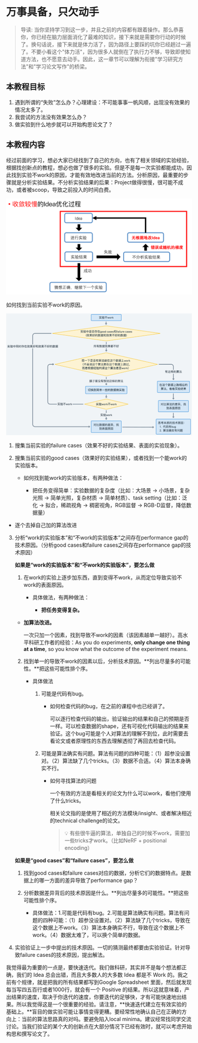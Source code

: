 # 万事具备，只欠动手

> 导读: 当你坚持学习到这一步，并且之前的内容都有跟着操作。那么恭喜你，你已经在脑力层面消化了最难的知识，接下来就是需要你行动的时候了。换句话说，接下来就是体力活了，因为路径上要踩的坑你已经趟过一遍了。不要小看这个"体力活"，因为很多人就倒在了执行力不够，导致即使知道方法，也不愿意去动手。因此，这一章节可以理解为衔接"学习研究方法"和"学习论文写作"的桥梁。
>
## 本教程目标
1. 遇到所谓的“失败”怎么办？心理建设：不可能事事一帆风顺，出现没有效果的情况太多了。
2. 我尝试的方法没有效果怎么办？
3. 做实验到什么地步就可以开始构思论文了？
## 本教程内容

经过前面的学习，想必大家已经找到了自己的方向，也有了相关领域的实验经验，根据找创新点的教程，想必也做了很多的实验。但是不是每一次实验都能成功，因此找到实验不work的原因，才能有效地改进当前的方法。分析原因，最重要的步骤就是分析实验结果。不分析实验结果的后果：Project做得很慢，很可能不成功，或者被scoop，导致之前投入的时间白费。

![](img/1-1.png)

如何找到当前实验不work的原因。

![](img/1-2.png)

1. 搜集当前实验的failure cases（效果不好的实验结果、表面的实验现象）。

2. 搜集当前实验的good cases（效果好的实验结果），或者找到一个能work的实验版本。

   - 如何找到能work的实验版本，有两种做法：

     - 把任务变得简单：实验数据的复杂度（比如：大场景 → 小场景，复杂光照 → 简单光照，复杂材质 → 简单材质）、task setting（比如：泛化 → 拟合，稀疏视角 → 稠密视角，RGB监督 → RGB-D监督，降低数据量）
- 逐个去掉自己加的算法改进
  
3. 分析“work的实验版本”和“不work的实验版本”之间存在performance gap的技术原因。（分析good cases和failure cases之间存在performance gap的技术原因）

   **如果是“work的实验版本”和“不work的实验版本”，要怎么做**

   1. 在work的实验上逐步加东西，直到变得不work，从而定位导致实验不work的表面原因。

      - 具体做法，有两种做法：

        - **把任务变得复杂。**
   - **加算法改进。**
     
        一次只加一个因素，找到导致不work的因素（该因素越单一越好）。高水平科研工作者的经验：As you do experiments, **only change one thing at a time**, so you know what the outcome of the experiment means.

   2. 找到单一的导致不work的因素以后，分析技术原因。**列出尽量多的可能性。**把这些可能性排个序。

      - 具体做法

        1. 可能是代码有bug。

           - 如何检查代码的bug，在之前的课程中也已经讲了。

             可以逐行检查代码的输出，验证输出的结果和自己的预期是否一样。可以检查数据的shape，还有可视化代码输出的结果来验证。这个bug可能是个人对算法的理解不到位，此时需要去看论文或者原理性的东西去理解透彻了再回去检查代码。

        2. 可能是算法确实有问题。算法有问题的四种可能：（1）超参没设置对。（2）算法缺了几个tricks。（3）数据不合适。（4）算法本身确实不行。

           - 如何寻找算法的问题

             一个有效的方法是看相关的论文为什么可以work，看他们使用了什么tricks。

             相关论文指的是使用了相近的方法模块/insight、或者解决相近的technical challenge的论文。

             > 💡 有些很牛逼的算法，单独自己的时候不work，需要加一些tricks才work。（比如NeRF + positional encoding）


   **如果是“good cases”和“failure cases”，要怎么做**

   1. 找到good cases和failure cases对应的数据，分析它们的数据特点。是数据上的哪一方面的差异导致了performance gap？

   2. 分析数据差异背后的技术原因是什么。**列出尽量多的可能性。**把这些可能性排个序。

      - 具体做法：1.可能是代码有bug。2.可能是算法确实有问题。算法有问题的四种可能：（1）超参没设置对。（2）算法缺了几个tricks，导致在这个数据上不work。（3）算法本身确实不行，导致在这个数据上不work。（4）数据太难了，可以换个简单的数据。

4. 实验验证上一步中提出的技术原因。一切的猜测最终都要由实验验证。针对导致failure cases的技术原因，提出解法。

我觉得最为重要的一点是，要快速迭代。我们做科研，其实并不是每个想法都正确，我们的 Idea 总会出错，而且大多数人的大多数 Idea 都是不 Work 的。我之前有个规律，就是把我的所有结果都写到Google Spreadsheet 里面，然后就发现每当写四五百行或者1000行，就会有一个 Positive 的结果。所以这就意味着，产出结果的速度，取决于你迭代的速度，你要迭代的足够快，才有可能快速地出结果。所以我觉得这是一个很重要的经验。请注意，**快速迭代建立在有效实验的基础上。**盲目的做实验可能让事情变得更糟。要经常性地确认自己在正确的方向上：当前的算法思路真的对吗。要避免陷入local minima。建议经常找同学交流讨论。当我们验证的某个大的创新点在大部分情况下已经有效时，就可以考虑开始构思和撰写论文了。